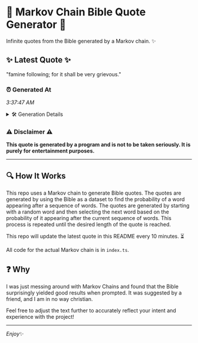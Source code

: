 # 📖 Markov Chain Bible Quote Generator 📖

Infinite quotes from the Bible generated by a Markov chain. ✨

## ✨ Latest Quote ✨
"famine following; for it shall be very grievous."

### ⏰ Generated At
*3:37:47 AM*

<details>
    <summary>🛠️ Generation Details</summary>
    <p>
        <strong>🌱 Seed:</strong> famine<br>
        <strong>🔄 Iterations:</strong> 7<br>
        <strong>📜 Context History:</strong><br>[ famine ]: following;<br>[ famine, following; ]: for<br>[ famine, following;, for ]: it<br>[ famine, following;, for, it ]: shall<br>[ famine, following;, for, it, shall ]: be<br>[ famine, following;, for, it, shall, be ]: very<br>[ following;, for, it, shall, be, very ]: grievous.<br>
    </p>
</details>

### ⚠️ Disclaimer ⚠️
**This quote is generated by a program and is not to be taken seriously. It is purely for entertainment purposes.**

---

## 🔍 How It Works

This repo uses a Markov chain to generate Bible quotes. The quotes are generated by using the Bible as a dataset to find the probability of a word appearing after a sequence of words. The quotes are generated by starting with a random word and then selecting the next word based on the probability of it appearing after the current sequence of words. This process is repeated until the desired length of the quote is reached.

This repo will update the latest quote in this README every 10 minutes. ⏳

All code for the actual Markov chain is in `index.ts`.

## ❓ Why

I was just messing around with Markov Chains and found that the Bible surprisingly yielded good results when prompted. 
It was suggested by a friend, and I am in no way christian.

Feel free to adjust the text further to accurately reflect your intent and experience with the project!

---

*Enjoy*✨
